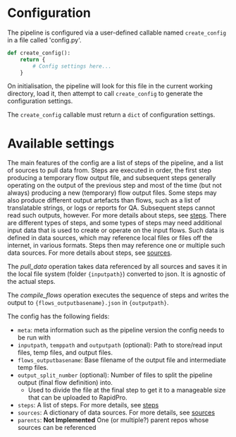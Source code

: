 # Configuration

The pipeline is configured via a user-defined callable named `create_config` in a file called 'config.py'.

```python
def create_config():
    return {
        # Config settings here...
    }
```

On initialisation, the pipeline will look for this file in the current working directory, load it, then attempt to call `create_config` to generate the configuration settings.

The `create_config` callable must return a `dict` of configuration settings.

# Available settings

The main features of the config are a list of steps of the pipeline, and a list of sources to pull data from.
Steps are executed in order, the first step producing a temporary flow output file, and subsequent steps generally operating on the output of the previous step and most of the time (but not always) producing a new (temporary) flow output files. Some steps may also produce different output artefacts than flows, such as a list of translatable strings, or logs or reports for QA. Subsequent steps cannot read such outputs, however. For more details about steps, see [steps].
There are different types of steps, and some types of steps may need additional input data that is used to create or operate on the input flows. Such data is defined in data sources, which may reference local files or files off the internet, in various formats. Steps then may reference one or multiple such data sources. For more details about steps, see [sources].

The *pull_data* operation takes data referenced by all sources and saves it in the local file system (folder `{inputpath}`) converted to json. It is agnostic of the actual steps.

The *compile_flows* operation executes the sequence of steps and writes the output to  `{flows_outputbasename}.json` in `{outputpath}`.

The config has the following fields:

- `meta`: meta information such as the pipeline version the config needs to be run with
- `inputpath`, `temppath` and `outputpath` (optional): Path to store/read input files, temp files, and output files.
- `flows_outputbasename`: Base filename of the output file and intermediate temp files.
- `output_split_number` (optional): Number of files to split the pipeline output (final flow definition) into.
    - Used to divide the file at the final step to get it to a manageable size that can be uploaded to RapidPro.
- `steps`: A list of steps. For more details, see [steps]
- `sources`: A dictionary of data sources. For more details, see [sources]
- `parents`: **Not Implemented** One (or multiple?) parent repos whose sources can be referenced

[sources]: sources.md
[steps]: steps.md
